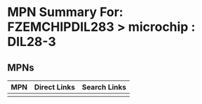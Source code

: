 



# MPN Summary For: FZEMCHIPDIL283 > microchip : DIL28-3

## MPNs
  

|MPN|Direct Links|Search Links|
| :--- | :--- | :--- |
||||
